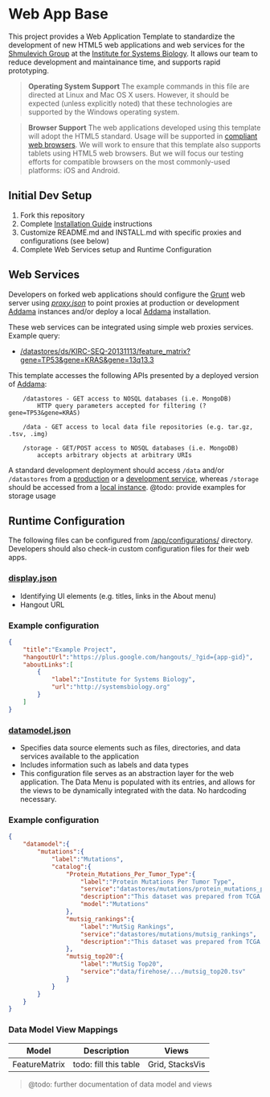 # Web App Base #
This project provides a Web Application Template to standardize the development of new HTML5 web applications and
web services for the [Shmulevich Group](http://shmulevich.systemsbiology.net) at the 
[Institute for Systems Biology](http://systemsbiology.org).  It allows our team to reduce development and maintainance 
time, and supports rapid prototyping.

> **Operating System Support**
> The example commands in this file are directed at Linux and Mac OS X users.  However, it should be expected (unless
> explicitly noted) that these technologies are supported by the Windows operating system.

> **Browser Support**
> The web applications developed using this template will adopt the HTML5 standard.  Usage will be supported in [compliant web browsers](http://whatbrowser.org). We will work to ensure that this template also supports tablets using HTML5 web browsers.  But we will focus our testing efforts for compatible browsers on the most commonly-used platforms: iOS and Android.

Initial Dev Setup
-----
1. Fork this repository
2. Complete [Installation Guide](https://github.com/IlyaLab/WebAppBase/blob/master/INSTALL.md) instructions 
3. Customize README.md and INSTALL.md with specific proxies and configurations (see below)
4. Complete Web Services setup and Runtime Configuration

Web Services
-----
Developers on forked web applications should configure the [Grunt](http://gruntjs.com/) web server using [*proxy.json*](blob/master/proxy.json) to point proxies at production or development [Addama](https://github.com/IlyaLab/Addama) instances and/or deploy a local [Addama](https://github.com/IlyaLab/Addama) installation.

These web services can be integrated using simple web proxies services. Example query:
   * [/datastores/ds/KIRC-SEQ-20131113/feature_matrix?gene=TP53&gene=KRAS&gene=13q13.3](https://csacr.systemsbiology.net/development/datastores/ds/KIRC-SEQ-20131113/feature_matrix?gene=TP53&gene=KRAS&gene=13q13.3)

This template accesses the following APIs presented by a deployed version of [Addama](https://github.com/IlyaLab/Addama):
```
    /datastores - GET access to NOSQL databases (i.e. MongoDB)
        HTTP query parameters accepted for filtering (?gene=TP53&gene=KRAS)

    /data - GET access to local data file repositories (e.g. tar.gz, .tsv, .img)
    
    /storage - GET/POST access to NOSQL databases (i.e. MongoDB)
        accepts arbitrary objects at arbitrary URIs
```

A standard development deployment should access ```/data``` and/or ```/datastores``` from a [production](https://genespot.cancerregulome.org/svc/data) or a [development service](https://csacr.systemsbiology.net/development/datastores), whereas ```/storage``` should be accessed from a  [local instance](http://localhost:9010/svc/storage).  @todo: provide examples for storage usage

Runtime Configuration
-----
The following files can be configured from [/app/configurations/](https://github.com/IlyaLab/WebAppBase/tree/master/app/configurations) directory.  Developers should also check-in custom configuration files for their web apps.

### [display.json](https://github.com/IlyaLab/WebAppBase/blob/master/app/configurations/display.json) ###
 * Identifying UI elements (e.g. titles, links in the About menu)
 * Hangout URL

### Example configuration ###
```json
{
    "title":"Example Project",
    "hangoutUrl":"https://plus.google.com/hangouts/_?gid={app-gid}",
    "aboutLinks":[
        {
            "label":"Institute for Systems Biology",
            "url":"http://systemsbiology.org"
        }
    ]
}
```

### [datamodel.json](https://github.com/IlyaLab/WebAppBase/blob/master/app/configurations/datamodel.json) ###
 * Specifies data source elements such as files, directories, and data services available to the application
 * Includes information such as labels and data types
 * This configuration file serves as an abstraction layer for the web application. The Data Menu is populated with its entries, and allows for the views to be dynamically integrated with the data.  No hardcoding necessary.

### Example configuration ###
```json
{
    "datamodel":{
        "mutations":{
            "label":"Mutations",
            "catalog":{
                "Protein_Mutations_Per_Tumor_Type":{
                    "label":"Protein Mutations Per Tumor Type",
                    "service":"datastores/mutations/protein_mutations_per_tumor",
                    "description":"This dataset was prepared from TCGA MAF files produced by Firehose",
                    "model":"Mutations"
                },
                "mutsig_rankings":{
                    "label":"MutSig Rankings",
                    "service":"datastores/mutations/mutsig_rankings",
                    "description":"This dataset was prepared from TCGA MutSig 2.0 data produced by Firehose"
                },
                "mutsig_top20":{
                    "label":"MutSig Top20",
                    "service":"data/firehose/.../mutsig_top20.tsv"
                }
            }
        }
    }
}
```

### Data Model View Mappings ###
| Model | Description | Views |
| --- | --- | --- |
| FeatureMatrix | todo: fill this table | Grid, StacksVis |

> @todo: further documentation of data model and views
